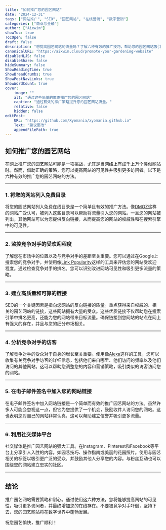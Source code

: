 ```yaml
---
title: "如何推广您的园艺网站"
date: "2024-12-31"
tags: ["网站推广", "SEO", "园艺网站", "在线营销", "数字营销"]
categories: ["商业与金融"]
author: ["Aixwim"]
showToc: true
TocOpen: false
draft: false
description: "想提高园艺网站的流量吗？了解六种有效的推广技巧，帮助您的园艺网站吸引更多观众。"
canonicalURL: "https://aixwim.cloud/promote-your-gardening-website"
disableHLJS: false
disableShare: false
hideSummary: false
ShowReadingTime: true
ShowBreadCrumbs: true
ShowPostNavLinks: true
ShowWordCount: true
cover:
    image: ""
    alt: "通过这些简单的策略推广您的园艺网站"
    caption: "通过有效的推广策略提升您的园艺网站流量。"
    relative: false
    hidden: false
editPost:
    URL: "https://github.com/Xyomania/xyomania.github.io"
    Text: "建议更改"
    appendFilePath: true
---
```


## 如何推广您的园艺网站

在网上推广您的园艺网站可能是一项挑战，尤其是当网络上有成千上万个类似网站时。然而，借助正确的策略，您可以提高网站的可见性并吸引更多访问者。以下是六种有效的推广您的园艺网站的方法。

---

### 1. **将您的网站列入免费目录**

将您的园艺网站列入免费在线目录是一个简单且有效的推广方法。像[DMOZ](https://www.dmoz.com)这样的网站广受认可，被列入这些目录可以帮助将流量引入您的网站。一旦您的网站被列出，其他网站可以为您提供反向链接，从而提高您的网站的权威性和在搜索引擎中的可见性。

---

### 2. **监控竞争对手的受欢迎程度**

了解您在市场中的位置以及与竞争对手的差距至关重要。您可以通过在Google上搜索您的竞争对手，并使用像[Link Popularity](http://www.linkpopularity.com)这样的工具来评估您的网站受欢迎程度。通过检查竞争对手的排名，您可以识别改进网站可见性和吸引更多流量的策略。

---

### 3. **建立高质量和可靠的链接**

SEO的一个关键因素是指向您网站的反向链接的质量。重点获得来自权威的、相关的园艺网站的链接，这些网站拥有大量的受众。这些优质链接不仅帮助您在搜索引擎中排名更高，还能为您的网站带来目标流量。确保链接到您网站的站点在网上有强大的存在，并且与您的细分市场相关。

---

### 4. **分析竞争对手的访客**

了解竞争对手的受众对于自身的增长至关重要。使用像[Alexa](https://www.alexa.com)这样的工具，您可以收集有关竞争对手访客的详细信息，包括他们来自哪里、他们访问的频率以及他们访问的其他网站。这可以帮助您调整您的内容和营销策略，吸引类似的访客访问您的网站。

---

### 5. **在电子邮件签名中加入您的网站链接**

在电子邮件签名中加入网站链接是一个简单而有效的推广园艺网站的方法。虽然许多人可能会忽视这一点，但它为您提供了一个机会，鼓励收件人访问您的网站。这也表明您对自己的网站非常认真，这可以帮助建立信誉并吸引更多流量。

---

### 6. **利用社交媒体平台**

社交媒体是推广园艺网站的强大工具。在Instagram、Pinterest和Facebook等平台上分享引人入胜的内容，如园艺技巧、操作指南或美丽的花园照片。使用与园艺相关的标签以吸引更广泛的受众，并鼓励其他人分享您的内容。与粉丝互动也可以围绕您的网站建立忠实的社区。

---

## 结论

推广园艺网站需要策略和耐心。通过使用这六种方法，您将能够提高网站的可见性，吸引更多访问者，并最终增加您的在线存在。不要被竞争对手吓倒，坚持下去，您的园艺网站将在数字世界中蓬勃发展。

祝您园艺愉快，推广顺利！
